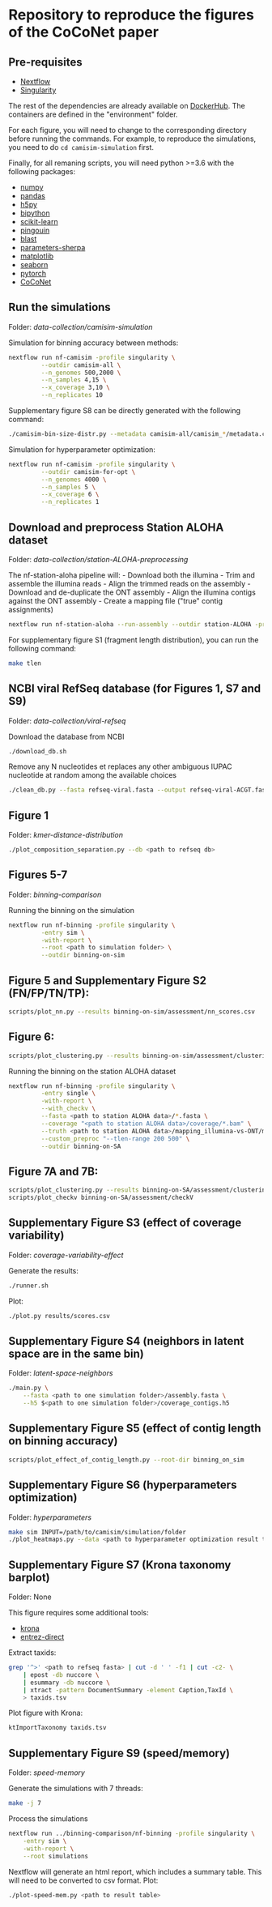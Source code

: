 # Repository to reproduce the figures of the CoCoNet paper

## Pre-requisites

- [Nextflow](https://www.nextflow.io/docs/latest/getstarted.html)
- [Singularity](https://singularity.lbl.gov)

The rest of the dependencies are already available on [DockerHub](https://hub.docker.com). The containers are defined in the "environment" folder.

For each figure, you will need to change to the corresponding directory before running the commands. For example, to reproduce the simulations, you need to do `cd camisim-simulation` first.

Finally, for all remaning scripts, you will need python >=3.6 with the following packages:
- [numpy](https://anaconda.org/conda-forge/numpy)
- [pandas](https://anaconda.org/conda-forge/pandas)
- [h5py](https://anaconda.org/conda-forge/h5py)
- [bipython](https://anaconda.org/conda-forge/biopython)
- [scikit-learn](https://anaconda.org/conda-forge/scikit-learn)
- [pingouin](https://anaconda.org/conda-forge/pingouin)
- [blast](https://anaconda.org/bioconda/blast)
- [parameters-sherpa](https://pypi.org/project/parameter-sherpa)
- [matplotlib](https://anaconda.org/conda-forge/matplotlib)
- [seaborn](https://anaconda.org/conda-forge/seaborn)
- [pytorch](https://pypi.org/project/parameter-sherpa/)
- [CoCoNet](https://pypi.org/project/coconet-binning)

## Run the simulations

Folder: *data-collection/camisim-simulation*

Simulation for binning accuracy between methods:

```bash
nextflow run nf-camisim -profile singularity \
         --outdir camisim-all \
         --n_genomes 500,2000 \
         --n_samples 4,15 \
         --x_coverage 3,10 \
         --n_replicates 10
```

Supplementary figure S8 can be directly generated with the following command:

```bash
./camisim-bin-size-distr.py --metadata camisim-all/camisim_*/metadata.csv
```

Simulation for hyperparameter optimization:

```bash
nextflow run nf-camisim -profile singularity \
         --outdir camisim-for-opt \
         --n_genomes 4000 \
         --n_samples 5 \
         --x_coverage 6 \
         --n_replicates 1
```

## Download and preprocess Station ALOHA dataset

Folder: *data-collection/station-ALOHA-preprocessing*

The nf-station-aloha pipeline will:
    - Download both the illumina
    - Trim and assemble the illumina reads
    - Align the trimmed reads on the assembly
    - Download and de-duplicate the ONT assembly
    - Align the illumina contigs against the ONT assembly
    - Create a mapping file ("true" contig assignments)
    
```bash
nextflow run nf-station-aloha --run-assembly --outdir station-ALOHA -profile singularity
```

For supplementary figure S1 (fragment length distribution), you can run the following command:

```bash
make tlen
```

## NCBI viral RefSeq database (for Figures 1, S7 and S9)

Folder: *data-collection/viral-refseq*

Download the database from NCBI
```bash
./download_db.sh
```

Remove any N nucleotides et replaces any other ambiguous IUPAC nucleotide at random among the available choices
```bash
./clean_db.py --fasta refseq-viral.fasta --output refseq-viral-ACGT.fasta
```

## Figure 1

Folder: *kmer-distance-distribution*

```bash
./plot_composition_separation.py --db <path to refseq db>
```

## Figures 5-7

Folder: *binning-comparison*

Running the binning on the simulation
```bash
nextflow run nf-binning -profile singularity \
         -entry sim \
         -with-report \
         --root <path to simulation folder> \
         --outdir binning-on-sim
```

## Figure 5 and Supplementary Figure S2 (FN/FP/TN/TP):
```bash
scripts/plot_nn.py --results binning-on-sim/assessment/nn_scores.csv
```

## Figure 6:
```bash
scripts/plot_clustering.py --results binning-on-sim/assessment/clustering_scores.csv --sim
```

Running the binning on the station ALOHA dataset
```bash
nextflow run nf-binning -profile singularity \
         -entry single \
         -with-report \
         --with_checkv \
         --fasta <path to station ALOHA data>/*.fasta \
         --coverage "<path to station ALOHA data>/coverage/*.bam" \
         --truth <path to station ALOHA data>/mapping_illumina-vs-ONT/mapping.csv \
         --custom_preproc "--tlen-range 200 500" \
         --outdir binning-on-SA
```

## Figure 7A and 7B:
```bash
scripts/plot_clustering.py --results binning-on-SA/assessment/clustering_scores.csv
scripts/plot_checkv binning-on-SA/assessment/checkV
```

## Supplementary Figure S3 (effect of coverage variability)

Folder: *coverage-variability-effect*

Generate the results:
```bash
./runner.sh
```

Plot:
```bash
./plot.py results/scores.csv
```

## Supplementary Figure S4 (neighbors in latent space are in the same bin)

Folder: *latent-space-neighbors*

```bash
./main.py \
    --fasta <path to one simulation folder>/assembly.fasta \
    --h5 $<path to one simulation folder>/coverage_contigs.h5
```

## Supplementary Figure S5 (effect of contig length on binning accuracy)
```bash
scripts/plot_effect_of_contig_length.py --root-dir binning_on_sim
```

## Supplementary Figure S6 (hyperparameters optimization)

Folder: *hyperparameters*
```bash
make sim INPUT=/path/to/camisim/simulation/folder
./plot_heatmaps.py --data <path to hyperparameter optimization result table> --plot-all
```

## Supplementary Figure S7 (Krona taxonomy barplot)

Folder: None

This figure requires some additional tools:
- [krona](https://anaconda.org/bioconda/krona)
- [entrez-direct](https://anaconda.org/bioconda/entrez-direct)

Extract taxids:
```bash
grep '^>' <path to refseq fasta> | cut -d ' ' -f1 | cut -c2- \
    | epost -db nuccore \
    | esummary -db nuccore \
    | xtract -pattern DocumentSummary -element Caption,TaxId \
    > taxids.tsv 
```

Plot figure with Krona:
```bash
ktImportTaxonomy taxids.tsv  
```

## Supplementary Figure S9 (speed/memory)

Folder: *speed-memory*

Generate the simulations with 7 threads:
```bash
make -j 7
```

Process the simulations
```bash
nextflow run ../binning-comparison/nf-binning -profile singularity \
    -entry sim \
    -with-report \
    --root simulations
```

Nextflow will generate an html report, which includes a summary table. This will need to be converted to csv format.
Plot:
```bash
./plot-speed-mem.py <path to result table>
```
